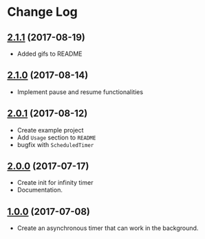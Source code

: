
# Change Log

## [2.1.1](https://github.com/Decybel07/L10n-swift/tree/2.1.1) (2017-08-19)
* Added gifs to README

## [2.1.0](https://github.com/Decybel07/L10n-swift/tree/2.1.0) (2017-08-14)
* Implement pause and resume functionalities

## [2.0.1](https://github.com/Decybel07/L10n-swift/tree/2.0.1) (2017-08-12)
* Create example project
* Add `Usage` section to `README`
* bugfix with `ScheduledTimer`

## [2.0.0](https://github.com/Decybel07/L10n-swift/tree/2.0.0) (2017-07-17)
* Create init for infinity timer
* Documentation.

## [1.0.0](https://github.com/Decybel07/L10n-swift/tree/1.0.0) (2017-07-08)
* Create an asynchronous timer that can work in the background.
